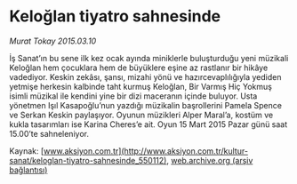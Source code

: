 # Keloğlan tiyatro sahnesinde

*Murat Tokay 2015.03.10*

<div class="pNewsDetailMainContent" itemprop="articleBody">
 <p>
  İş Sanat’ın bu sene ilk kez ocak ayında miniklerle buluşturduğu yeni müzikali Keloğlan hem çocuklara hem de büyüklere eşine az rastlanır bir hikâye vadediyor. Keskin zekâsı, şansı, mizahi yönü ve hazırcevaplılığıyla yediden yetmişe herkesin kalbinde taht kurmuş Keloğlan, Bir Varmış Hiç Yokmuş isimli müzikal ile kendini yine bir dizi maceranın içinde buluyor. Usta yönetmen Işıl Kasapoğlu’nun yazdığı müzikalin başrollerini Pamela Spence ve Serkan Keskin paylaşıyor. Oyunun müzikleri Alper Maral’a, kostüm ve kukla tasarımları ise Karina Cheres’e ait. Oyun 15 Mart 2015 Pazar günü saat 15.00’te sahneleniyor.
 </p>
</div>


Kaynak: [www.aksiyon.com.tr](http://www.aksiyon.com.tr/kultur-sanat/keloglan-tiyatro-sahnesinde_550112), [web.archive.org (arşiv bağlantısı)](http://web.archive.org/web/20150731215507/http://www.aksiyon.com.tr/kultur-sanat/keloglan-tiyatro-sahnesinde_550112)
